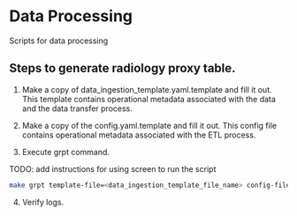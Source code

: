 # Data Processing
Scripts for data processing


## Steps to generate radiology proxy table.
1. Make a copy of data_ingestion_template.yaml.template and fill it out. This template contains operational metadata associated with the data and the data transfer process. 

2. Make a copy of the config.yaml.template and fill it out. This config file contains operational metadata associated with the ETL process.

3. Execute grpt command. 

TODO: add instructions for using screen to run the script 

```bash
make grpt template-file=<data_ingestion_template_file_name> config-file=<config_file> skip-transfer=<true/false>
```   

4. Verify logs.

